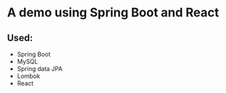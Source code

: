 
# A demo using Spring Boot and React

## Used:

* Spring Boot
* MySQL
* Spring data JPA
* Lombok
* React